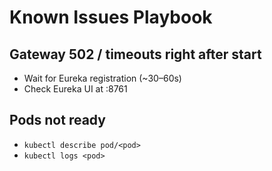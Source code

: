 # Known Issues Playbook

## Gateway 502 / timeouts right after start
- Wait for Eureka registration (~30–60s)
- Check Eureka UI at :8761

## Pods not ready
- `kubectl describe pod/<pod>`
- `kubectl logs <pod>`
